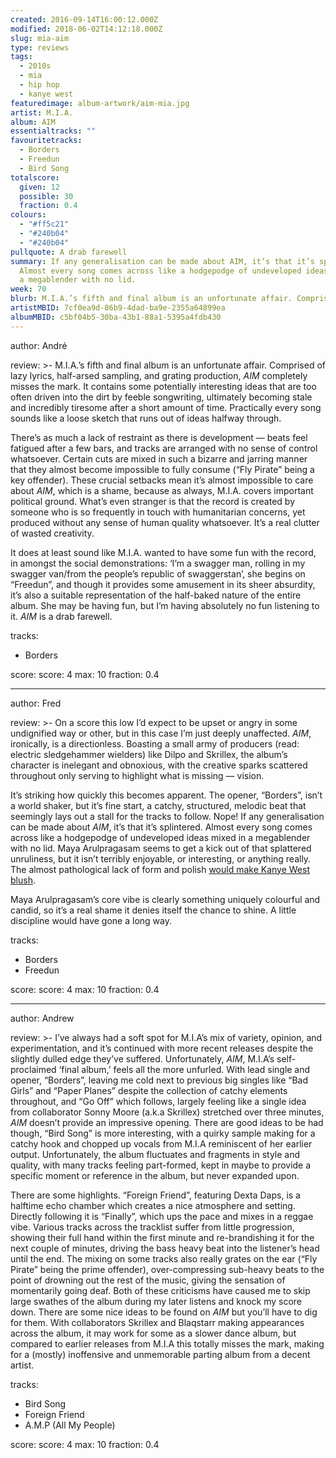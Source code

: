 ```yaml
---
created: 2016-09-14T16:00:12.000Z
modified: 2018-06-02T14:12:18.000Z
slug: mia-aim
type: reviews
tags:
  - 2010s
  - mia
  - hip hop
  - kanye west
featuredimage: album-artwork/aim-mia.jpg
artist: M.I.A.
album: AIM
essentialtracks: ""
favouritetracks:
  - Borders
  - Freedun
  - Bird Song
totalscore:
  given: 12
  possible: 30
  fraction: 0.4
colours:
  - "#ff5c21"
  - "#240b04"
  - "#240b04"
pullquote: A drab farewell
summary: If any generalisation can be made about AIM, it’s that it’s splintered.
  Almost every song comes across like a hodgepodge of undeveloped ideas mixed in
  a megablender with no lid.
week: 70
blurb: M.I.A.’s fifth and final album is an unfortunate affair. Comprised of lazy lyrics, half-arsed sampling, and grating production, AIM completely misses the mark.
artistMBID: 7cf0ea9d-86b9-4dad-ba9e-2355a64899ea
albumMBID: c5bf04b5-30ba-43b1-88a1-5395a4fdb430
---
```

author: André

review: >-
  M.I.A.’s fifth and final album is an unfortunate affair. Comprised of lazy lyrics, half-arsed sampling, and grating production, *AIM* completely misses the mark. It contains some potentially interesting ideas that are too often driven into the dirt by feeble songwriting, ultimately becoming stale and incredibly tiresome after a short amount of time. Practically every song sounds like a loose sketch that runs out of ideas halfway through. 
  
  There’s as much a lack of restraint as there is development — beats feel fatigued after a few bars, and tracks are arranged with no sense of control whatsoever. Certain cuts are mixed in such a bizarre and jarring manner that they almost become impossible to fully consume (“Fly Pirate” being a key offender). These crucial setbacks mean it’s almost impossible to care about *AIM*, which is a shame, because as always, M.I.A. covers important political ground. What’s even stranger is that the record is created by someone who is so frequently in touch with humanitarian concerns, yet produced without any sense of human quality whatsoever. It’s a real clutter of wasted creativity. 
  
  It does at least sound like M.I.A. wanted to have some fun with the record, in amongst the social demonstrations: ‘I’m a swagger man, rolling in my swagger van/from the people’s republic of swaggerstan’, she begins on “Freedun”, and though it provides some amusement in its sheer absurdity, it’s also a suitable representation of the half-baked nature of the entire album. She may be having fun, but I’m having absolutely no fun listening to it. *AIM* is a drab farewell.

tracks:
  - Borders

score:
  score: 4
  max: 10
  fraction: 0.4

---
author: Fred

review: >-
  On a score this low I’d expect to be upset or angry in some undignified way or other, but in this case I’m just deeply unaffected. *AIM*, ironically, is a directionless. Boasting a small army of producers (read: electric sledgehammer wielders) like Dilpo and Skrillex, the album’s character is inelegant and obnoxious, with the creative sparks scattered throughout only serving to highlight what is missing — vision. 
  
  It’s striking how quickly this becomes apparent. The opener, “Borders”, isn’t a world shaker, but it’s fine start, a catchy, structured, melodic beat that seemingly lays out a stall for the tracks to follow. Nope! If any generalisation can be made about *AIM*, it’s that it’s splintered. Almost every song comes across like a hodgepodge of undeveloped ideas mixed in a megablender with no lid. Maya Arulpragasam seems to get a kick out of that splattered unruliness, but it isn’t terribly enjoyable, or interesting, or anything really. The almost pathological lack of form and polish [would make Kanye West blush](/reviews/kanye-west-the-life-of-pablo/). 
  
  Maya Arulpragasam’s core vibe is clearly something uniquely colourful and candid, so it’s a real shame it denies itself the chance to shine. A little discipline would have gone a long way.

tracks:
  - Borders
  - ­Freedun

score:
  score: 4
  max: 10
  fraction: 0.4

---
author: Andrew

review: >-
  I’ve always had a soft spot for M.I.A’s mix of variety, opinion, and experimentation, and it’s continued with more recent releases despite the slightly dulled edge they’ve suffered. Unfortunately, *AIM*, M.I.A’s self-proclaimed ‘final album,’ feels all the more unfurled. With lead single and opener, “Borders”, leaving me cold next to previous big singles like “Bad Girls” and “Paper Planes” despite the collection of catchy elements throughout, and “Go Off” which follows, largely feeling like a single idea from collaborator Sonny Moore (a.k.a Skrillex) stretched over three minutes, *AIM* doesn’t provide an impressive opening. There are good ideas to be had though, “Bird Song” is more interesting, with a quirky sample making for a catchy hook and chopped up vocals from M.I.A reminiscent of her earlier output. Unfortunately, the album fluctuates and fragments in style and quality, with many tracks feeling part-formed, kept in maybe to provide a specific moment or reference in the album, but never expanded upon.

  There are some highlights. “Foreign Friend”, featuring Dexta Daps, is a halftime echo chamber which creates a nice atmosphere and setting. Directly following it is “Finally”, which ups the pace and mixes in a reggae vibe. Various tracks across the tracklist suffer from little progression, showing their full hand within the first minute and re-brandishing it for the next couple of minutes, driving the bass heavy beat into the listener’s head until the end. The mixing on some tracks also really grates on the ear (“Fly Pirate” being the prime offender), over-compressing sub-heavy beats to the point of drowning out the rest of the music, giving the sensation of momentarily going deaf. Both of these criticisms have caused me to skip large swathes of the album during my later listens and knock my score down. There are some nice ideas to be found on *AIM* but you’ll have to dig for them. With collaborators Skrillex and Blaqstarr making appearances across the album, it may work for some as a slower dance album, but compared to earlier releases from M.I.A this totally misses the mark, making for a (mostly) inoffensive and unmemorable parting album from a decent artist.

tracks:
  - Bird Song
  - ­Foreign Friend
  - ­A.M.P (All My People)

score:
  score: 4
  max: 10
  fraction: 0.4
